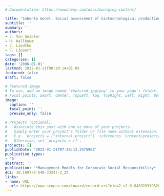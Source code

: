 ```yaml
---
# Documentation: https://wowchemy.com/docs/managing-content/

title: 'Sabento model: Social assessment of biotechnological production'
subtitle: ''
summary: ''
authors:
- J. Von Geibler
- H. Wallbaum
- C. Liedtke
- F. Lippert
tags: []
categories: []
date: '2006-01-01'
lastmod: 2022-01-21T08:20:14+01:00
featured: false
draft: false

# Featured image
# To use, add an image named `featured.jpg/png` to your page's folder.
# Focal points: Smart, Center, TopLeft, Top, TopRight, Left, Right, BottomLeft, Bottom, BottomRight.
image:
  caption: ''
  focal_point: ''
  preview_only: false

# Projects (optional).
#   Associate this post with one or more of your projects.
#   Simply enter your project's folder or file name without extension.
#   E.g. `projects = ["internal-project"]` references `content/project/deep-learning/index.md`.
#   Otherwise, set `projects = []`.
projects: []
publishDate: '2022-01-21T07:20:13.247596Z'
publication_types:
- '5'
abstract: ''
publication: '*Management Models for Corporate Social Responsibility*'
doi: 10.1007/3-540-33247-2_25
links:
- name: URL
  url: https://www.scopus.com/inward/record.uri?eid=2-s2.0-84892831932&doi=10.1007%2f3-540-33247-2_25&partnerID=40&md5=6f4f74d40b892f88b6d86a34662fe6b5
---
```


